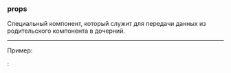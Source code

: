 ### props

Специальный компонент, который служит для передачи данных из родительского компонента в дочерний.

---

Пример:

:

```javascript

```
